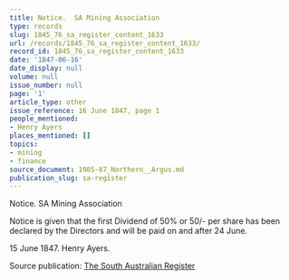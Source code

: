 ```yaml
---
title: Notice.  SA Mining Association
type: records
slug: 1845_76_sa_register_content_1633
url: /records/1845_76_sa_register_content_1633/
record_id: 1845_76_sa_register_content_1633
date: '1847-06-16'
date_display: null
volume: null
issue_number: null
page: '1'
article_type: other
issue_reference: 16 June 1847, page 1
people_mentioned:
- Henry Ayers
places_mentioned: []
topics:
- mining
- finance
source_document: 1985-87_Northern__Argus.md
publication_slug: sa-register
---
```


Notice.  SA Mining Association

Notice is given that the first Dividend of 50% or 50/- per share has been declared by the Directors and will be paid on and after 24 June.

15 June 1847.  Henry Ayers.

Source publication: [The South Australian Register](/publications/sa-register/)
